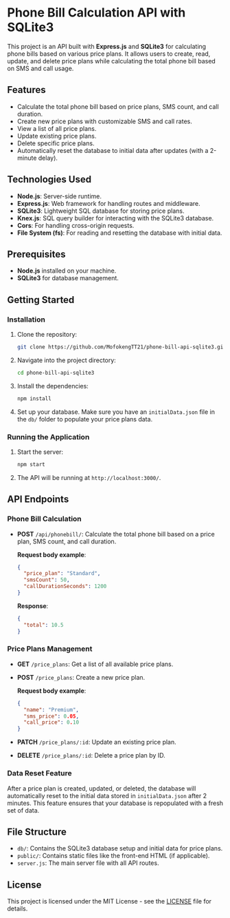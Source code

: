 # Phone Bill Calculation API with SQLite3

This project is an API built with **Express.js** and **SQLite3** for calculating phone bills based on various price plans. It allows users to create, read, update, and delete price plans while calculating the total phone bill based on SMS and call usage.

## Features

- Calculate the total phone bill based on price plans, SMS count, and call duration.
- Create new price plans with customizable SMS and call rates.
- View a list of all price plans.
- Update existing price plans.
- Delete specific price plans.
- Automatically reset the database to initial data after updates (with a 2-minute delay).

## Technologies Used

- **Node.js**: Server-side runtime.
- **Express.js**: Web framework for handling routes and middleware.
- **SQLite3**: Lightweight SQL database for storing price plans.
- **Knex.js**: SQL query builder for interacting with the SQLite3 database.
- **Cors**: For handling cross-origin requests.
- **File System (fs)**: For reading and resetting the database with initial data.

## Prerequisites

- **Node.js** installed on your machine.
- **SQLite3** for database management.

## Getting Started

### Installation

1. Clone the repository:
   ```bash
   git clone https://github.com/MofokengTT21/phone-bill-api-sqlite3.git
   ```

2. Navigate into the project directory:
   ```bash
   cd phone-bill-api-sqlite3
   ```

3. Install the dependencies:
   ```bash
   npm install
   ```

4. Set up your database. Make sure you have an `initialData.json` file in the `db/` folder to populate your price plans data.

### Running the Application

1. Start the server:
   ```bash
   npm start
   ```

2. The API will be running at `http://localhost:3000/`.

## API Endpoints

### **Phone Bill Calculation**

- **POST** `/api/phonebill/`: Calculate the total phone bill based on a price plan, SMS count, and call duration.

  **Request body example**:
  ```json
  {
    "price_plan": "Standard",
    "smsCount": 50,
    "callDurationSeconds": 1200
  }
  ```

  **Response**:
  ```json
  {
    "total": 10.5
  }
  ```

### **Price Plans Management**

- **GET** `/price_plans`: Get a list of all available price plans.

- **POST** `/price_plans`: Create a new price plan.

  **Request body example**:
  ```json
  {
    "name": "Premium",
    "sms_price": 0.05,
    "call_price": 0.10
  }
  ```

- **PATCH** `/price_plans/:id`: Update an existing price plan.

- **DELETE** `/price_plans/:id`: Delete a price plan by ID.

### Data Reset Feature

After a price plan is created, updated, or deleted, the database will automatically reset to the initial data stored in `initialData.json` after 2 minutes. This feature ensures that your database is repopulated with a fresh set of data.

## File Structure

- `db/`: Contains the SQLite3 database setup and initial data for price plans.
- `public/`: Contains static files like the front-end HTML (if applicable).
- `server.js`: The main server file with all API routes.

## License

This project is licensed under the MIT License - see the [LICENSE](LICENSE) file for details.
